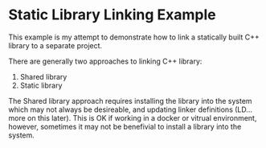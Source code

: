 # Static Library Linking Example

This example is my attempt to demonstrate how to link a statically 
built C++ library to a separate project.

There are generally two approaches to linking C++ library:

1. Shared library
2. Static library

The Shared library approach requires installing the library into the
system which may not always be desireable, and updating linker 
definitions (LD... more on this later). This is OK if working in a 
docker or vitrual environment, however, sometimes it may not be
benefivial to install a library into the system.

